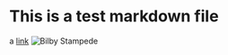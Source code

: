 # This is a test markdown file

a [link](./)
![Bilby Stampede](https://duckduckgo.com/assets/logo_header.alt.v108.svg)
